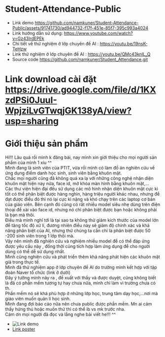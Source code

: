 # Student-Attendance-Public
* Link demo https://github.com/namkuner/Student-Attendance-Public/assets/91741730/ad944732-f17f-451e-85f7-395c993a4024
* Link hướng dẫn sử dụng: https://www.youtube.com/watch?v=Gz43lrdEPEk
* Chi tiết về thử nghiệm ở lớp chuyên đề AI : https://youtu.be/19nsK-TeHzw
* Link thử nghiệm ở lớp chuyên đề AI : https://youtu.be/QMc43knlL_Q
* Source code https://github.com/namkuner/Student_Attendance.git
# Link download cài đặt https://drive.google.com/file/d/1KXzdPSi0JuuI-WpjziLvGTwqjGK138yA/view?usp=sharing
# Giới thiệu sản phẩm 

Hi!!! Lâu quá rồi mình k đăng bài, nay mình xin giới thiệu cho mọi người sản phẩm của mình 1 xíu ^^  
Mình đang là sinh viên của PTIT,  vừa rồi mình có làm đồ án nghiên cứu về ứng dụng điểm danh học sinh, sinh viên bằng khuôn mặt.  
Chắc mọi người cũng đã không quá xa lạ với những công nghệ nhận diện khuôn mặt hiện nay nữa, face id, mở khóa màn hình bằng khuôn mặt,...   
Các thư viện hiện đại đều sử dụng các mô hình nhận diện khuôn mặt cực kì tốt có thể phân biệt được hàng nghìn, hàng triệu người khác nhau, nhưng để đạt được điều đó thì nó lại cực kì nặng và khó chạy trên các laptop cơ bản của giáo viên. Bên cạnh đó cũng có rất nhiều model siêu nhẹ dùng trên điện thoại để xài vào face id, nhưng nó chỉ phân biệt được bạn hoặc không phải là bạn mà thôi.  
Điều mà mình nghĩ tới là tại sao ta không thử giảm kích thước của model lớn để tăng tốc độ xử lí, đương nhiên điều này sẽ giảm độ chính xác và khả năng phân biệt của AI, nhưng thứ chúng ta cần chỉ là phân biệt được 50 -200 sinh viên trong 1 lớp thôi mà.  
Vậy nên mình đã nghiên cứu và nghiệm nhiều model để có thể đáp ứng được yêu cầu này , đồng thời cũng tích hợp làm ứng dụng để cho người dùng có thể dễ sử dụng nhất.  
Mình cũng nghiên cứu và phát triển thêm khả năng phát hiện các khuôn mặt giả trong thực tế.  
Mình đã thử nghiệm app  ở lớp chuyên đề AI do trường mình kết hợp với tập đoàn Naver tổ chức (link ở dưới)  
Đây ý tưởng mình nảy ra , đề xuất với thầy và được duyệt, cũng không biết là đã có phần mềm tương tự hay chưa nữa, mình chỉ làm vì trường chưa có th.  
Phần mềm nó sẽ khá phù hợp ở những lớp học, trung tâm dạy học,...nơi mà giáo viên muốn quản lí học sinh.  
Mình đang đợi báo cáo nữa nên chưa public được phần mềm. Mn ai cảm thấy hứng thú hoặc muốn thử thì có thể ib vs mk trước nha.  
Cám ơn mọi người đã đọc và lắng nghe bài viết he!!! ^^  


* ![Link demo](https://github.com/namkuner/Student-Attendance-Public/assets/91741730/ad944732-f17f-451e-85f7-395c993a4024)
* [Link poster](https://github.com/namkuner/Student-Attendance-Public/files/12643118/POSTER-PHAM_DINH_NAM.1.pptx)

